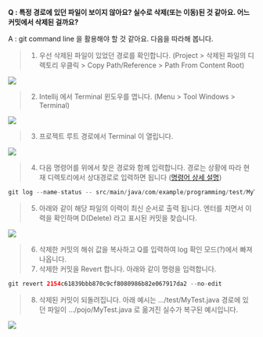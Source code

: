 **Q : 특정 경로에 있던 파일이 보이지 않아요? 실수로 삭제(또는 이동)된 것 같아요. 어느 커밋에서 삭제된 걸까요?**

A : git command line 을 활용해야 할 것 같아요. 다음을 따라해 봅니다.

> 1. 우선 삭제된 파일이 있었던 경로를 확인합니다. (Project > 삭제된 파일의 디렉토리 우클릭 > Copy Path/Reference > Path From Content Root)

![](https://velog.velcdn.com/images/joosing/post/de27ad63-46e2-4873-ba19-77516dba36c8/image.png)

> 2. Intellij 에서 Terminal 윈도우를 엽니다. (Menu > Tool Windows > Terminal)

![](https://velog.velcdn.com/images/joosing/post/793e2f88-4a5d-4371-8059-7cb2857b8c9f/image.png)

> 3. 프로젝트 루트 경로에서 Terminal 이 열립니다.

![](https://velog.velcdn.com/images/joosing/post/53c7f2fd-90de-4ac5-b332-a391d77b00ea/image.png)

> 4. 다음 명령어를 위에서 찾은 경로와 함께 입력합니다. 경로는 상황에 따라 현재 디렉토리에서 상대경로로 입력하면 됩니다 ([명령어 상세 설명](https://git-scm.com/book/ko/v2/Git%EC%9D%98-%EA%B8%B0%EC%B4%88-%EC%BB%A4%EB%B0%8B-%ED%9E%88%EC%8A%A4%ED%86%A0%EB%A6%AC-%EC%A1%B0%ED%9A%8C%ED%95%98%EA%B8%B0))

```java
git log --name-status -- src/main/java/com/example/programming/test/MyTest.java
```
> 5. 아래와 같이 해당 파일의 이력이 최신 순서로 출력 됩니다. 엔터를 치면서 이력을 확인하며 D(Delete) 라고 표시된 커밋을 찾습니다.

![](https://velog.velcdn.com/images/joosing/post/db2841c3-4e3e-4520-ade8-e15621bc058c/image.png)

> 6. 삭제한 커밋의 해쉬 값을 복사하고 Q를 입력하여 log 확인 모드(?)에서 빠져나옵니다. 
> 7. 삭제한 커밋을 Revert 합니다. 아래와 같이 명령을 입력합니다.

```java
git revert 2154c61839bbb870c9cf8080986b82e067917da2 --no-edit
```

> 8. 삭제된 커밋이 되돌려집니다. 아래 예시는 .../test/MyTest.java 경로에 있던 파일이 .../pojo/MyTest.java 로 옮겨진 실수가 복구된 예시입니다. 

![](https://velog.velcdn.com/images/joosing/post/8ae83fee-0223-47aa-bcc7-70c9475f843a/image.png)

